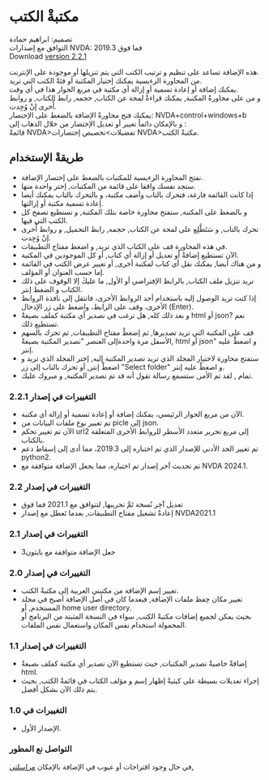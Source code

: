 # مكتبةْ الكتب #

تصميم: ابراهيم حمادة  
التوافق مع إصدارات NVDA: 2019.3 فما فوق  
Download [version 2.2.1][1]  

هذه الإضافة تساعد على تنظيم و ترتيب الكتب التي يتم تنزيلها أو موجودة على الإنترنت.  
من المحاورة الرءيسية يمكنك إختيار المكتبة أو فئةْ الكتب التي تريد.  
يمكنك إضافة أو إعادة تسمية أو إزالة أي مكتبة في مربع الحوار هذا في أي وقت.  
و من على محاورةْ المكتبة, يمكنك قراءةْ لمحة عن الكتاب, حجمه, رابط الكتاب, و روابط أُخرى إنْ وُجِدت.  
يمكنك فتح محاورةْ الإضافة بالضغط على الإختصار: NVDA+control+windows+b  
و بالإمكان دائماً تغيير أو تعديل الإختصار من خلال الذهاب إلى :  
قائمةْ NVDA>تفضيلات>تخصيص إختصارات NVDA>مكتبةْ الكتب.  

## طريقةْ الإستخدام ##

*	نفتح المحاورة الرءيسية للمكتبات بالضغط على إختصار الإضافة.  
*	ستجد نفسك واقفا على قائمة من المكتبات, إختر واحدة منها.  
*	إذا كانت القائمة فارغة، فتحرك بالتاب وأضف مكتبة، و بالتحرك بالتاب يمكنك أيضا إعادة تسمية مكتبة أو إزالتها.
*	و بالضغط على المكتبة, ستفتح محاورة خاصة بتلك المكتبة, و تستطيع تصفح كل الكتب التي فيها.  
*	تحرك بالتاب, و سَتَطَّلِع على لمحة عن الكتاب, حجمه, رابط التحميل, و روابط أُخرى  إنْ وُجِدت.  
*	في هذه المحاورة قف على الكتاب الذي تريد, و اضغط مفتاح التطبيقات.  
*	الآن تستطيع إضافةْ أو تعديل أو إزالة أي كتاب, أو كل الموجودين في المكتبة.  
*	و من هناك أيضا, يمكنك نقل أي كتاب لمكتبة أخرى, أو تغيير عرض الكتب في القائمة إما حسب العنوان أو المؤلف.  
*	تريد تنزيل ملف الكتاب, بالرابط الإفتراضي أو الأول, ما عليكَ إلا الوقوف على ذلك الكتاب و الضغط إنتر.  
*	إذا كنت تريد الوصول إليه باستخدام أحد الروابط الأخرى، فانتقل إلى نافذة الروابط الأخرى، وقف على الرابط، واضغط على زر الإدخال (Enter).
*	و بعد ذلك كله, هل ترغب في تصدير أي مكتبة كملف بصيغةْ html أو json? نعم تستطيع ذلك.  
*	قف على المكتبة التي تريد تصديرها, ثم إضغطْ مفتاح التطبيقات, ثم تحرك بالسهم الأسفل مرة واحدةإلى العنصر "تصدير المكتبة بصيغةْ, html أو json" و اضغطْ عليه إنتر.  
*	ستفتح محاورة لاختيار المجلد الذي تريد تصدير المكتبة إليه, إختر المجلد الذي تريد و اضغطْ إنتر, أو تحرك بالتاب إلى زر "Select folder" و اضغطْ عليه إنتر.  
*	تمام , لقد تم الأمر, ستسمع رسالة تقول أنه قد تم تصدير المكتبة, و مبروك عليك.  

### التغييرات في إصدار 2.2.1 ###

*	الآن من مربع الحوار الرئيسي، يمكنك إضافة أو إعادة تسمية أو إزالة أي مكتبة.
*	تم تغيير نوع ملفات البيانات من picle إلى json.
*	الآن تم تغيير تحكم url2 إلى مربع تحرير متعدد الأسطر للروابط الأخرى المتعلقة بالكتاب.
*	تم تغيير الحد الأدنى للإصدار الذي تم اختباره إلى 2019.3، مما أدى إلى إسقاط دعم python2.
*	تم تحديث آخر إصدار تم اختباره، مما يجعل الإضافة متوافقة مع NVDA 2024.1.

### التغييرات في إصدار 2.2 ###

*	تعديل آخِر نُسخة تَمَّ تجريبها, لتتوافق مع 2021.1 فما فوق  
*	إعادةْ تشغيل مفتاح التطبيقات, بعدما تَعطل مع إصدار NVDA2021.1  

### التغييرات في إصدار 2.1 ###
*	جعل الإضافة متوافقة مع بايثون3  
 
### التغييرات في إصدار 2.0 ###

*	تغيير إسم الإضافة من مكتبتي العربية إلى مكتبةْ الكتب.  
*	تغيير مكان حِفظ ملفات الإضافة, فبعدما كان في أصل الإضافة أصبح في مجلد المستخدم, أو home user directory.  
بحيث يمكن لجميع إضافات مكتبةْ الكتب, سواء في النسخة المثبتة من البرنامج أو المحمولة استخدام نفس المكان واستعمال نفس الملفات.  

### التغييرات في إصدار 1.1 ###

*	إضافةْ خاصيةْ تصدير المكتبات, حيث تستطيع الآن تصدير أي مكتبة كملف بصيغةْ html.  
*	إجراء تعديلات بسيطة على كيثيةْ إظهار إسم و مؤلف الكتاب في قائمةْ الكتب, بحيث يتم ذلك الآن بشكل أفضل.  

### التغييرات في  1.0 ###

*	الإصدار الأول.  

### التواصل نع المطور ###

في حال وجود اقتراحات أو عيوب في الإضافة بالإمكان [مراسلتي.](mailto:ibra.hamadeh@hotmail.com)

[1]: https://github.com/ibrahim-s/bookLibrary/releases/download/v2.2.1/bookLibrary-2.2.1.nvda-addon
